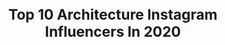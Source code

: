 ---
title: Top 10 Architecture Instagram Influencers In 2020
description: Identify the most popular Instagram accounts on inBeat.
platform: Instagram
profiles:
  - username: "ludwiggodefroy"
    fullname: "Ludwig Godefroy"
    location: ""
    followers: 12498
    engagement: 538
    commentsToLikes: 0.015748
    avatar: "https://scontent-ams4-1.cdninstagram.com/v/t51.2885-19/s150x150/66143573_345040083095741_6768198885979455488_n.jpg?_nc_ht=scontent-ams4-1.cdninstagram.com&_nc_ohc=nHhT7vlCEiUAX-oK2ht&oh=ff527b70f5f87f1b56249e2bddc247fd&oe=5EB5939A"
    verified: false
  - username: "archepidemic26"
    fullname: "🏨"
    location: "Italy"
    followers: 4576
    engagement: 798
    commentsToLikes: 0.015207
    avatar: "https://scontent-cdg2-1.cdninstagram.com/v/t51.2885-19/44884218_345707102882519_2446069589734326272_n.jpg?_nc_ht=scontent-cdg2-1.cdninstagram.com&_nc_ohc=XJWaUvMAlMoAX9yytd6&oh=711ce6b4f588535a7bfe5cbdfdd741b3&oe=5EB4C08F&ig_cache_key=YW5vbnltb3VzX3Byb2ZpbGVfcGlj.2"
    verified: false
  - username: "__nathanlopez"
    fullname: "Nathan Lopez"
    location: ""
    followers: 6317
    engagement: 1817
    commentsToLikes: 0.018203
    avatar: "https://scontent-nrt1-1.cdninstagram.com/v/t51.2885-19/s320x320/23421886_1980970888857508_3768326558012407808_n.jpg?_nc_ht=scontent-nrt1-1.cdninstagram.com&_nc_ohc=Ktll2YmdI1wAX9TJQnc&oh=bb9951c1595980bda467b129b0898593&oe=5EA63C19"
    verified: false
  - username: "modern_architectures_"
    fullname: "𝕄𝕠𝕕𝕖𝕣𝕟 𝔸𝕣𝕔𝕙𝕚𝕥𝕖𝕔𝕥𝕦𝕣𝕖𝕤"
    location: ""
    followers: 91362
    engagement: 130
    commentsToLikes: 0.005734
    avatar: "https://scontent-ams4-1.cdninstagram.com/v/t51.2885-19/s320x320/53220534_492610411272339_8623768549061558272_n.jpg?_nc_ht=scontent-ams4-1.cdninstagram.com&_nc_ohc=fMy8KuTood4AX9O3tuh&oh=99a4a92ff614263cb1a03627dee8927c&oe=5EB4E10A"
    verified: false
  - username: "ilcontephotography"
    fullname: "Roberto Conte"
    location: "Russia"
    followers: 42813
    engagement: 111
    commentsToLikes: 0.006294
    avatar: "https://scontent-ams4-1.cdninstagram.com/v/t51.2885-19/s320x320/31898701_291844811352422_7758143342528954368_n.jpg?_nc_ht=scontent-ams4-1.cdninstagram.com&_nc_ohc=ltHrPvo_TtwAX9iGdJK&oh=51757d01f96757772e199c6707cd4560&oe=5EB0575F"
    verified: true
  - username: "exoticrealestates"
    fullname: "Exotic Real Estate l Houses"
    location: ""
    followers: 11545
    engagement: 1841
    commentsToLikes: 0.012105
    avatar: "https://scontent-lht6-1.cdninstagram.com/v/t51.2885-19/s320x320/52034028_2239403196272354_6612463238682509312_n.jpg?_nc_ht=scontent-lht6-1.cdninstagram.com&_nc_ohc=JjorFly0QgQAX_sQO-J&oh=d92318e399e7c768effb6f825feb739b&oe=5EB2236C"
    verified: false
  - username: "archi.inside"
    fullname: "archi◽️exterior ◽️interior"
    location: "United States"
    followers: 46764
    engagement: 616
    commentsToLikes: 0.014215
    avatar: "https://scontent-ams4-1.cdninstagram.com/v/t51.2885-19/s320x320/67096204_1471240996348251_4892191324666593280_n.jpg?_nc_ht=scontent-ams4-1.cdninstagram.com&_nc_ohc=Jkzg6flpwsAAX-kEo6w&oh=120d58ee0bdfa451e5f25752a3674bc0&oe=5EB5784E"
    verified: false
  - username: "vincentcallebautarchitectures"
    fullname: "Vincent Callebaut Architect"
    location: ""
    followers: 65063
    engagement: 157
    commentsToLikes: 0.008663
    avatar: "https://scontent-ams4-1.cdninstagram.com/v/t51.2885-19/s320x320/47586123_2944389348920050_1055617925299306496_n.jpg?_nc_ht=scontent-ams4-1.cdninstagram.com&_nc_ohc=E5WAViqfwq4AX_o5KNr&oh=788389c6b85367e69e7a3fbc2ac4b8db&oe=5EB1DBCE"
    verified: false
  - username: "starspullingmyhair"
    fullname: "Travel Couple"
    location: "India"
    followers: 12067
    engagement: 994
    commentsToLikes: 0.143701
    avatar: "https://scontent-lhr8-1.cdninstagram.com/v/t51.2885-19/30604969_365318730654242_8495419193791873024_n.jpg?_nc_ht=scontent-lhr8-1.cdninstagram.com&_nc_ohc=bgvbRb_ATugAX_33ZCA&oh=abe18e70c600bc96b711669337fec14c&oe=5EBAFC6B"
    verified: false
  - username: "olivermalicdem"
    fullname: "Oliver Malicdem"
    location: "Switzerland"
    followers: 18855
    engagement: 599
    commentsToLikes: 0.043474
    avatar: "https://scontent-ams4-1.cdninstagram.com/v/t51.2885-19/s320x320/87629262_242451820110606_143769279999770624_n.jpg?_nc_ht=scontent-ams4-1.cdninstagram.com&_nc_ohc=Fk4AjrYPZiUAX_ByXZQ&oh=740bcd90dde64362bdc01e0ffa288df5&oe=5EBB30D6"
    verified: false
---